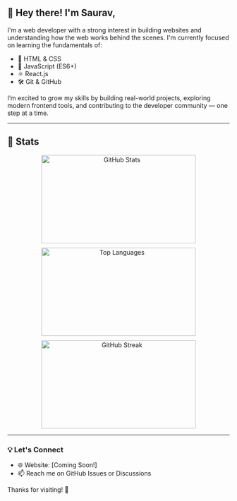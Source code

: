 ## 👋 Hey there! I'm Saurav,

I'm a web developer with a strong interest in building websites and understanding how the web works behind the scenes. I'm currently focused on learning the fundamentals of:

- 🧱 HTML & CSS  
- 🧠 JavaScript (ES6+)  
- ⚛️ React.js  
- 🛠️ Git & GitHub

I’m excited to grow my skills by building real-world projects, exploring modern frontend tools, and contributing to the developer community — one step at a time.


---

## 🚀 Stats

<div align="center" style="display: flex; flex-wrap: wrap; justify-content: center; gap: 10px;">

  <img src="https://github-readme-stats.vercel.app/api?username=CodeTerror-hub&show_icons=true&theme=radical" width="350" height="200" alt="GitHub Stats" />
  
  <img src="https://github-readme-stats.vercel.app/api/top-langs/?username=CodeTerror-hub&layout=compact&theme=radical" width="350" height="200" alt="Top Languages" />
  
  <img src="https://github-readme-streak-stats.herokuapp.com/?user=CodeTerror-hub&theme=radical" width="350" height="200" alt="GitHub Streak" />

</div>

---

### 💡 Let's Connect

- 🌐 Website: [Coming Soon!]
- 📫 Reach me on GitHub Issues or Discussions

Thanks for visiting! 🙌
